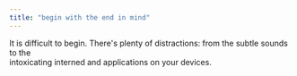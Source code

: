 ```yaml
---
title: "begin with the end in mind"
---
```


It is difficult to begin. There's plenty of distractions: from the subtle sounds to the  
intoxicating interned and applications on your devices.

